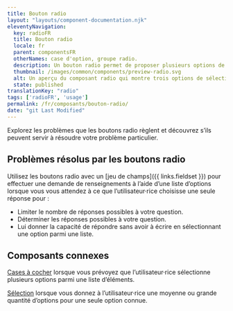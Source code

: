 ```yaml
---
title: Bouton radio
layout: "layouts/component-documentation.njk"
eleventyNavigation:
  key: radioFR
  title: Bouton radio
  locale: fr
  parent: componentsFR
  otherNames: case d'option, groupe radio.
  description: Un bouton radio permet de proposer plusieurs options de réponse pour un choix unique.
  thumbnail: /images/common/components/preview-radio.svg
  alt: Un aperçu du composant radio qui montre trois options de sélection formées de cercle blanc au contour noir ainsi que de boîtes grises représentant du texte. La première option a un point noir à l'intérieur du cercle pour identifier sa sélection.
  state: published
translationKey: "radio"
tags: ['radioFR', 'usage']
permalink: /fr/composants/bouton-radio/
date: "git Last Modified"
---
```


Explorez les problèmes que les boutons radio règlent et découvrez s’ils peuvent servir à résoudre votre problème particulier.

## Problèmes résolus par les boutons radio

Utilisez les boutons radio avec un [jeu de champs]({{ links.fieldset }}) pour effectuer une demande de renseignements à l’aide d’une liste d’options  lorsque vous vous attendez à ce que l’utilisateur·rice choisisse une seule réponse pour :

- Limiter le nombre de réponses possibles à votre question.
- Déterminer les réponses possibles à votre question.
- Lui donner la capacité de répondre sans avoir à écrire en sélectionnant une option parmi une liste.

<article class="bg-full-width bg-primary text-light pt-500 pb-400 my-500">
  <h2 class="mt-0 mb-400">Composants connexes</h2>

  <a href="{{ links.checkbox }}" class="link-light">Cases à cocher</a> lorsque vous prévoyez que l’utilisateur·rice sélectionne plusieurs options parmi une liste d’éléments.

  <a href="{{ links.select }}" class="link-light">Sélection</a> lorsque vous donnez à l’utilisateur·rice une moyenne ou grande quantité d’options pour une seule option connue.
</article>
